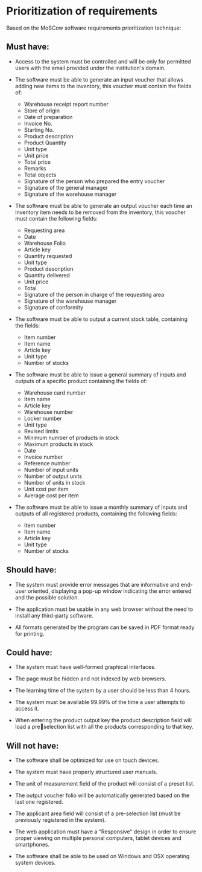 # Prioritization of requirements

Based on the MoSCow software requirements prioritization technique:

## Must have:

- Access to the system must be controlled and will be only for permitted users with the email provided under the institution's domain.

- The software must be able to generate an input voucher that allows adding new items
  to the inventory, this voucher must contain the fields of:

  - Warehouse receipt report number
  - Store of origin
  - Date of preparation
  - Invoice No.
  - Starting No.
  - Product description
  - Product Quantity
  - Unit type
  - Unit price
  - Total price
  - Remarks
  - Total objects
  - Signature of the person who prepared the entry voucher
  - Signature of the general manager
  - Signature of the warehouse manager

- The software must be able to generate an output voucher each time an inventory item needs to be removed from the inventory, this voucher must contain the following fields:

  - Requesting area
  - Date
  - Warehouse Folio
  - Article key
  - Quantity requested
  - Unit type
  - Product description
  - Quantity delivered
  - Unit price
  - Total
  - Signature of the person in charge of the requesting area
  - Signature of the warehouse manager
  - Signature of conformity

- The software must be able to output a current stock table, containing the fields:

  - Item number
  - Item name
  - Article key
  - Unit type
  - Number of stocks

- The software must be able to issue a general summary of inputs and outputs of a specific product containing the fields of:

  - Warehouse card number
  - Item name
  - Article key
  - Warehouse number
  - Locker number
  - Unit type
  - Revised limits
  - Minimum number of products in stock
  - Maximum products in stock
  - Date
  - Invoice number
  - Reference number
  - Number of input units
  - Number of output units
  - Number of units in stock
  - Unit cost per item
  - Average cost per item

- The software must be able to issue a monthly summary of inputs and outputs of all registered products, containing the following fields:

  - Item number
  - Item name
  - Article key
  - Unit type
  - Number of stocks

## Should have:

- The system must provide error messages that are informative and end-user oriented,
  displaying a pop-up window indicating the error entered and the possible solution.

- The application must be usable in any web browser without the need to install any
  third-party software.

- All formats generated by the program can be saved in PDF format ready for printing.

## Could have:

- The system must have well-formed graphical interfaces.

- The page must be hidden and not indexed by web browsers.

- The learning time of the system by a user should be less than 4 hours.

- The system must be available 99.99% of the time a user attempts to access it.

- When entering the product output key the product description field will load a preselection list with all the products corresponding to that key.

## Will not have:

- The software shall be optimized for use on touch devices.

- The system must have properly structured user manuals.

- The unit of measurement field of the product will consist of a preset list.

- The output voucher folio will be automatically generated based on the last one registered.

- The applicant area field will consist of a pre-selection list (must be previously registered
  in the system).

- The web application must have a "Responsive" design in order to ensure proper viewing
  on multiple personal computers, tablet devices and smartphones.

- The software shall be able to be used on Windows and OSX operating system devices.
